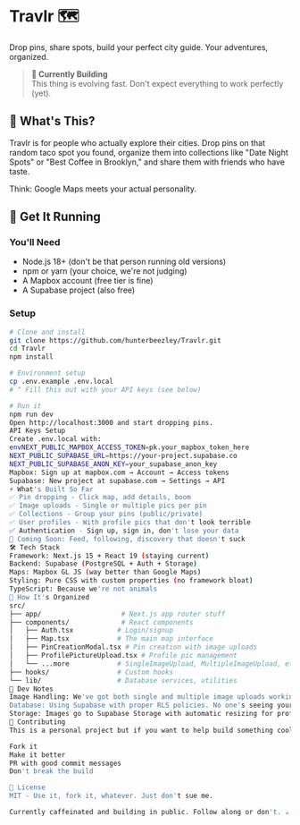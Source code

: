 # Travlr 🗺️

Drop pins, share spots, build your perfect city guide. Your adventures, organized.

> **🚧 Currently Building**  
> This thing is evolving fast. Don't expect everything to work perfectly (yet).

## 🎯 What's This?

Travlr is for people who actually explore their cities. Drop pins on that random taco spot you found, organize them into collections like "Date Night Spots" or "Best Coffee in Brooklyn," and share them with friends who have taste.

Think: Google Maps meets your actual personality.

## 🚀 Get It Running

### You'll Need
- Node.js 18+ (don't be that person running old versions)
- npm or yarn (your choice, we're not judging)
- A Mapbox account (free tier is fine)
- A Supabase project (also free)

### Setup
```bash
# Clone and install
git clone https://github.com/hunterbeezley/Travlr.git
cd Travlr
npm install

# Environment setup
cp .env.example .env.local
# ^ Fill this out with your API keys (see below)

# Run it
npm run dev
Open http://localhost:3000 and start dropping pins.
API Keys Setup
Create .env.local with:
envNEXT_PUBLIC_MAPBOX_ACCESS_TOKEN=pk.your_mapbox_token_here
NEXT_PUBLIC_SUPABASE_URL=https://your-project.supabase.co
NEXT_PUBLIC_SUPABASE_ANON_KEY=your_supabase_anon_key
Mapbox: Sign up at mapbox.com → Account → Access tokens
Supabase: New project at supabase.com → Settings → API
⚡ What's Built So Far
✅ Pin dropping - Click map, add details, boom
✅ Image uploads - Single or multiple pics per pin
✅ Collections - Group your pins (public/private)
✅ User profiles - With profile pics that don't look terrible
✅ Authentication - Sign up, sign in, don't lose your data
🚧 Coming Soon: Feed, following, discovery that doesn't suck
🛠️ Tech Stack
Framework: Next.js 15 + React 19 (staying current)
Backend: Supabase (PostgreSQL + Auth + Storage)
Maps: Mapbox GL JS (way better than Google Maps)
Styling: Pure CSS with custom properties (no framework bloat)
TypeScript: Because we're not animals
📁 How It's Organized
src/
├── app/                    # Next.js app router stuff
├── components/             # React components
│   ├── Auth.tsx           # Login/signup 
│   ├── Map.tsx            # The main map interface
│   ├── PinCreationModal.tsx # Pin creation with image uploads
│   ├── ProfilePictureUpload.tsx # Profile pic management
│   └── ...more            # SingleImageUpload, MultipleImageUpload, etc.
├── hooks/                 # Custom hooks
└── lib/                   # Database services, utilities
🔧 Dev Notes
Image Handling: We've got both single and multiple image uploads working. The SingleImageUpload and MultipleImageUpload components handle the heavy lifting.
Database: Using Supabase with proper RLS policies. No one's seeing your private collections.
Storage: Images go to Supabase Storage with automatic resizing for profiles.
🤝 Contributing
This is a personal project but if you want to help build something cool:

Fork it
Make it better
PR with good commit messages
Don't break the build

📄 License
MIT - Use it, fork it, whatever. Just don't sue me.

Currently caffeinated and building in public. Follow along or don't. ☕

